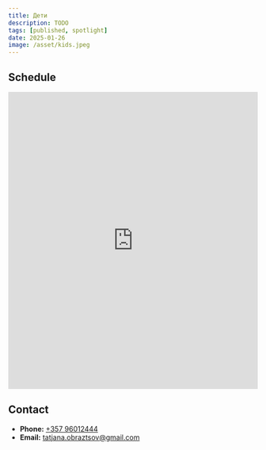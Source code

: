 ```yaml
---
title: Дети
description: TODO
tags: [published, spotlight]
date: 2025-01-26
image: /asset/kids.jpeg
---
```


## Schedule

<iframe loading="lazy" title="Children Calendar" src="https://calendar.google.com/calendar/embed?src=df7aa66bfa29f536097c661404e0e3a1c9c9917c01228424627574fbc5cd37a3%40group.calendar.google.com&mode=AGENDA&amp;ctz=Asia%2FNicosia&amp;hl={{lang}}" style="border:0" width="100%" height="600" frameborder="0" scrolling="no"></iframe>

## Contact

- **Phone:** [+357 96012444](tel:+35796012444)
- **Email:** tatjana.obraztsov@gmail.com
